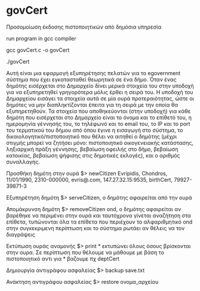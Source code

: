 # govCert
Προσομοίωση έκδοσης πιστοποιητικών από δημόσια υπηρεσία

run program in gcc compiler

gcc govCert.c -o govCert

./govCert

Αυτή είναι μια εφαρμογή εξυπηρέτησης πελατών για το egovernment σύστημα που έχει εγκατασταθεί θεωρητικά σε ένα δήμο.
Όταν ένας δημότης εισέρχεται στο Δημαρχείο δίνει μερικά στοιχεία του στην υποδοχή για να εξυπηρετηθεί γρηγορότερα μόλις έρθει η σειρά του. Η υποδοχή του Δημαρχείου εισάγει τα στοιχεία αυτά σε μία ουρά προτεραιότητας, ώστε οι δημότες να μην διαπληκτίζονται έπειτα για τη σειρά με την οποία θα εξυπηρετηθούν. Τα στοιχεία που αποθηκεύονται (στην υποδοχή)
για κάθε δημότη που εισέρχεται στο Δημαρχείο είναι το όνομα και το επίθετό του, η ημερομηνία γέννησής του, το τηλέφωνό και το email του, το IP και το port του τερματικού του δήμου από όπου έγινε η εισαγωγή στο σύστημα, το δικαιολογητικό/πιστοποιητικό που θέλει να αιτηθεί ο δημότης (μέχρι στιγμής μπορεί να ζητήσει μόνο: πιστοποιητικό οικογενειακής κατάστασης, ληξιαρχική πράξη γέννησης, βεβαίωση οφειλής στο δήμο, βεβαίωση κατοικίας, βεβαίωση ψήφισης στις δημοτικές εκλογές), και ο αριθμός συναλλαγής.

Προσθήκη δημότη στην ουρά
$> newCitizen Evripidis, Chondros, 11/01/1990, 2310-000000, evris@.com, 147.27.32.15:9535, birthCert, 79927-39871-3

Εξυπηρέτηση δημότη
$> serveCitizen, ο δημότης αφαιρείται από την ουρά

Απομάκρυνση δημότη
$> removeCitizen ond, ο δημότης αφαιρείται αν βαρέθηκε να περιμένει στην ουρά και ταυτόχρονα γίνεται αναζήτηση στα επίθετα, τυπώνονται όλα τα επίθετα που περιέχουν το αλφαριθμητικό ond στην συγκεκριμενη περίπτωση και το σύστημα ρωτάει αν θέλεις να τον διαγράψεις

Εκτύπωση ουράς αναμονής
$> print * εκτυπώνει όλους όσους βρίσκονται στην ουρα. Σε περίπτωση που θέλουμε να μάθουμε με βάση το πιστοποιητικό αντι για * βαζουμε πχ deptCert

Δημιουργία αντιγράφου ασφαλείας
$> backup save.txt

Ανάκτηση αντιγράφου ασφαλείας
$> restore ονομα_αρχείου
